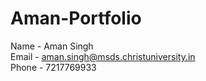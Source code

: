# Aman-Portfolio  

Name - Aman Singh  
Email - aman.singh@msds.christuniversity.in  
Phone - 7217769933  
